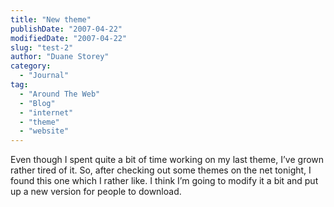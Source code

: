 ```yaml
---
title: "New theme"
publishDate: "2007-04-22"
modifiedDate: "2007-04-22"
slug: "test-2"
author: "Duane Storey"
category:
  - "Journal"
tag:
  - "Around The Web"
  - "Blog"
  - "internet"
  - "theme"
  - "website"
---
```


Even though I spent quite a bit of time working on my last theme, I’ve grown rather tired of it. So, after checking out some themes on the net tonight, I found this one which I rather like. I think I’m going to modify it a bit and put up a new version for people to download.